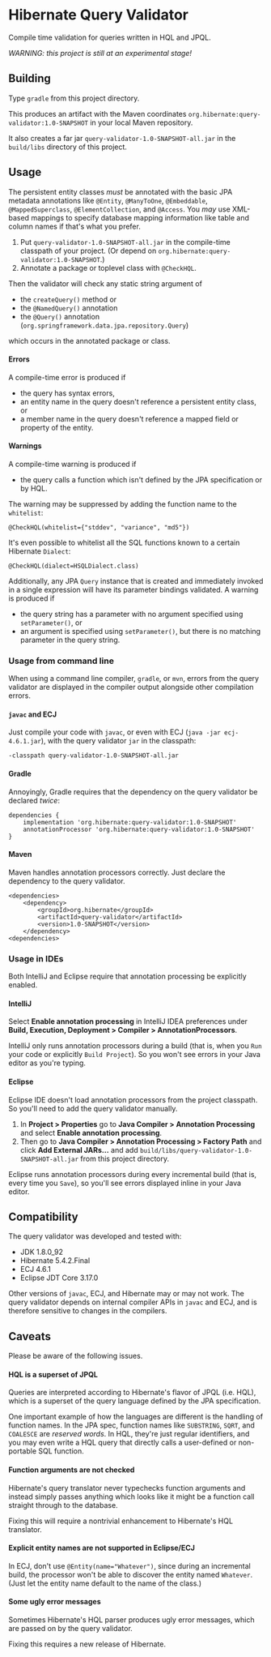 # Hibernate Query Validator

Compile time validation for queries written in HQL and JPQL.

*WARNING: this project is still at an experimental stage!*

## Building

Type `gradle` from this project directory.

This produces an artifact with the Maven coordinates 
`org.hibernate:query-validator:1.0-SNAPSHOT` in your local
Maven repository.

It also creates a far jar `query-validator-1.0-SNAPSHOT-all.jar`
in the `build/libs` directory of this project.

## Usage

The persistent entity classes *must* be annotated with the 
basic JPA metadata annotations like `@Entity`, `@ManyToOne`, 
`@Embeddable`, `@MappedSuperclass`, `@ElementCollection`, and 
`@Access`. You *may* use XML-based mappings to specify database 
mapping information like table and column names if that's what 
you prefer.

1. Put `query-validator-1.0-SNAPSHOT-all.jar` in the 
   compile-time classpath of your project. (Or depend on
   `org.hibernate:query-validator:1.0-SNAPSHOT`.)
2. Annotate a package or toplevel class with `@CheckHQL`.

Then the validator will check any static string argument of

- the `createQuery()` method or
- the `@NamedQuery()` annotation
- the `@Query()` annotation (`org.springframework.data.jpa.repository.Query`)

which occurs in the annotated package or class. 

#### Errors

A compile-time error is produced if

- the query has syntax errors,
- an entity name in the query doesn't reference a persistent 
  entity class, or
- a member name in the query doesn't reference a mapped field 
  or property of the entity.

#### Warnings

A compile-time warning is produced if

- the query calls a function which isn't defined by the JPA 
  specification or by HQL.

The warning may be suppressed by adding the function name to 
the `whitelist`:

    @CheckHQL(whitelist={"stddev", "variance", "md5"})

It's even possible to whitelist all the SQL functions known 
to a certain Hibernate `Dialect`:

    @CheckHQL(dialect=HSQLDialect.class)

Additionally, any JPA `Query` instance that is created and 
immediately invoked in a single expression will have its 
parameter bindings validated. A warning is produced if

- the query string has a parameter with no argument specified 
  using `setParameter()`, or
- an argument is specified using `setParameter()`, but there 
  is no matching parameter in the query string.

### Usage from command line

When using a command line compiler, `gradle`, or `mvn`, errors 
from the query validator are displayed in the compiler output 
alongside other compilation errors.

#### `javac` and ECJ

Just compile your code with `javac`, or even with ECJ
(`java -jar ecj-4.6.1.jar`), with the query validator `jar` in 
the classpath: 

    -classpath query-validator-1.0-SNAPSHOT-all.jar

#### Gradle

Annoyingly, Gradle requires that the dependency on the query
validator be declared *twice*:

    dependencies {
        implementation 'org.hibernate:query-validator:1.0-SNAPSHOT'
        annotationProcessor 'org.hibernate:query-validator:1.0-SNAPSHOT'
    }

#### Maven

Maven handles annotation processors correctly. Just declare 
the dependency to the query validator.

    <dependencies>
        <dependency>
            <groupId>org.hibernate</groupId>
            <artifactId>query-validator</artifactId>
            <version>1.0-SNAPSHOT</version>
        </dependency>
    <dependencies>

### Usage in IDEs

Both IntelliJ and Eclipse require that annotation processing
be explicitly enabled.

#### IntelliJ

Select **Enable annotation processing** in IntelliJ IDEA 
preferences under **Build, Execution, Deployment > Compiler > 
AnnotationProcessors**. 

IntelliJ only runs annotation processors during a build (that
is, when you `Run` your code or explicitly `Build Project`). 
So you won't see errors in your Java editor as you're typing.

#### Eclipse

Eclipse IDE doesn't load annotation processors from the 
project classpath. So you'll need to add the query validator
manually.

1. In **Project > Properties** go to **Java Compiler > 
   Annotation Processing** and select **Enable annotation 
   processing**. 
2. Then go to **Java Compiler > Annotation Processing > 
   Factory Path** and click **Add External JARs...** and
   add `build/libs/query-validator-1.0-SNAPSHOT-all.jar` 
   from this project directory.

Eclipse runs annotation processors during every incremental
build (that is, every time you `Save`), so you'll see errors
displayed inline in your Java editor.

## Compatibility

The query validator was developed and tested with:

- JDK 1.8.0_92
- Hibernate 5.4.2.Final
- ECJ 4.6.1
- Eclipse JDT Core 3.17.0

Other versions of `javac`, ECJ, and Hibernate may or may not 
work. The query validator depends on internal compiler APIs in 
`javac` and ECJ, and is therefore sensitive to changes in the 
compilers.

## Caveats

Please be aware of the following issues.

#### HQL is a superset of JPQL

Queries are interpreted according to Hibernate's flavor of JPQL 
(i.e. HQL), which is a superset of the query language defined by 
the JPA specification.

One important example of how the languages are different is the
handling of function names. In the JPA spec, function names like
`SUBSTRING`, `SQRT`, and `COALESCE` are *reserved words*. In HQL, 
they're just regular identifiers, and you may even write a HQL
query that directly calls a user-defined or non-portable SQL 
function.

#### Function arguments are not checked

Hibernate's query translator never typechecks function arguments 
and instead simply passes anything which looks like it might be 
a function call straight through to the database.

Fixing this will require a nontrivial enhancement to Hibernate's
HQL translator.

#### Explicit entity names are not supported in Eclipse/ECJ

In ECJ, don't use `@Entity(name="Whatever")`, since during an
incremental build, the processor won't be able to discover the
entity named `Whatever`. (Just let the entity name default to
the name of the class.) 

#### Some ugly error messages

Sometimes Hibernate's HQL parser produces ugly error messages,
which are passed on by the query validator.

Fixing this requires a new release of Hibernate.
